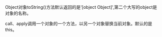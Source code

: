 Object对象toString()方法默认返回的是'[object Object]',第二个大写的object是对象的名称。

call、apply调用一个对象的一个方法，以另一个对象替换当前对象。默认的是this。